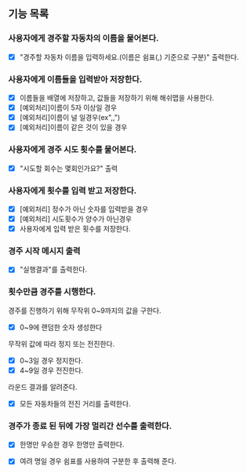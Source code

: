 ## 기능 목록

### 사용자에게 경주할 자동차의 이름을 물어본다.
- [x] "경주할 자동차 이름을 입력하세요.(이름은 쉼표(,) 기준으로 구분)" 출력한다.

### 사용자에게 이름들을 입력받아 저장한다.
- [x] 이름들을 배열에 저장하고, 값들을 저장하기 위해 해쉬맵을 사용한다.
- [x] [예외처리]이름이 5자 이상일 경우
- [x] [예외처리]이름이 널 일경우(ex",,")
- [x] [예외처리]이름이 같은 것이 있을 경우

### 사용자에게 경주 시도 횟수를 물어본다.
- [x] "시도할 회수는 몇회인가요?" 출력

### 사용자에게 횟수를 입력 받고 저장한다.
- [x] [예외처리] 정수가 아닌 숫자를 입력받을 경우
- [x] [예외처리] 시도횟수가 양수가 아닌경우
- [x] 사용자에게 입력 받은 횟수를 저장한다.

### 경주 시작 메시지 출력
- [x] "실행결과"를 출력한다.

### 횟수만큼 경주를 시행한다.
경주를 진행하기 위해 무작위 0~9까지의 값을 구한다.
- [x] 0~9에 랜덤한 숫자 생성한다

무작위 값에 따라 정지 또는 전진한다.
- [x] 0~3일 경우 정지한다.
- [x] 4~9일 경우 전진한다.

라운드 결과를 알려준다.
- [x] 모든 자동차들의 전진 거리를 출력한다.


### 경주가 종료 된 뒤에 가장 멀리간 선수를 출력한다.
- [x] 한명만 우승한 경우 한명만 출력한다.
- [x] 여려 명일 경우 쉼표를 사용하여 구분한 후 출력해 준다.


